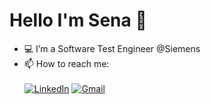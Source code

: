 # Hello I'm Sena 👋    
- 💻 I’m a Software Test Engineer @Siemens
- 📫 How to reach me: <br /><br />
[![LinkedIn](https://img.shields.io/badge/LinkedIn-0077B5?style=for-the-badge&logo=linkedin&logoColor=white
)](https://www.linkedin.com/in/nisa-sena-yazgan/)  [![Gmail](https://img.shields.io/badge/Gmail-D14836?style=for-the-badge&logo=gmail&logoColor=white)](nsena.yazgan@gmail.com)<br/>




